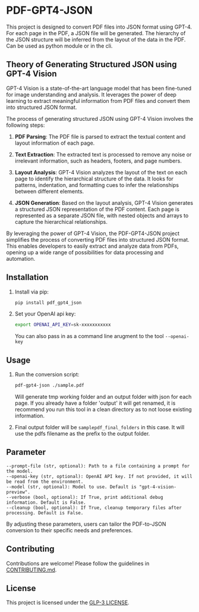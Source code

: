 # PDF-GPT4-JSON

This project is designed to convert PDF files into JSON format using GPT-4. For each page in the PDF, a JSON file will be generated. The hierarchy of the JSON structure will be inferred from the layout of the data in the PDF. Can be used as python module or in the cli.

## Theory of Generating Structured JSON using GPT-4 Vision

GPT-4 Vision is a state-of-the-art language model that has been fine-tuned for image understanding and analysis. It leverages the power of deep learning to extract meaningful information from PDF files and convert them into structured JSON format.

The process of generating structured JSON using GPT-4 Vision involves the following steps:

1. **PDF Parsing**: The PDF file is parsed to extract the textual content and layout information of each page.

2. **Text Extraction**: The extracted text is processed to remove any noise or irrelevant information, such as headers, footers, and page numbers.

3. **Layout Analysis**: GPT-4 Vision analyzes the layout of the text on each page to identify the hierarchical structure of the data. It looks for patterns, indentation, and formatting cues to infer the relationships between different elements.

4. **JSON Generation**: Based on the layout analysis, GPT-4 Vision generates a structured JSON representation of the PDF content. Each page is represented as a separate JSON file, with nested objects and arrays to capture the hierarchical relationships.

By leveraging the power of GPT-4 Vision, the PDF-GPT4-JSON project simplifies the process of converting PDF files into structured JSON format. This enables developers to easily extract and analyze data from PDFs, opening up a wide range of possibilities for data processing and automation.


## Installation

1. Install via pip:

    ```bash
    pip install pdf_gpt4_json
    ```
2. Set your OpenAI api key:

    ```bash
    export OPENAI_API_KEY=sk-xxxxxxxxxxx
    ```
 
    You can also pass in as a command line arugment to the tool  `--openai-key`

## Usage 

1. Run the conversion script:

    ```bash
    pdf-gpt4-json ./sample.pdf
    ```

    Will generate tmp working folder and an output folder with json for each page. If you already have a folder 'output' it will get renamed, it is recommend you run this tool in a clean directory as to not loose existing information.

2.  Final output folder will be `samplepdf_final_folders` in this case. It will use the pdfs filename as the prefix to the output folder.

## Parameter

    --prompt-file (str, optional): Path to a file containing a prompt for the model.
    --openai-key (str, optional): OpenAI API key. If not provided, it will be read from the environment.
    --model (str, optional): Model to use. Default is "gpt-4-vision-preview".
    --verbose (bool, optional): If True, print additional debug information. Default is False.
    --cleanup (bool, optional): If True, cleanup temporary files after processing. Default is False.

By adjusting these parameters, users can tailor the PDF-to-JSON conversion to their specific needs and preferences.


## Contributing

Contributions are welcome! Please follow the guidelines in [CONTRIBUTING.md](CONTRIBUTING.md).

## License

This project is licensed under the [GLP-3 LICENSE](LICENSE).